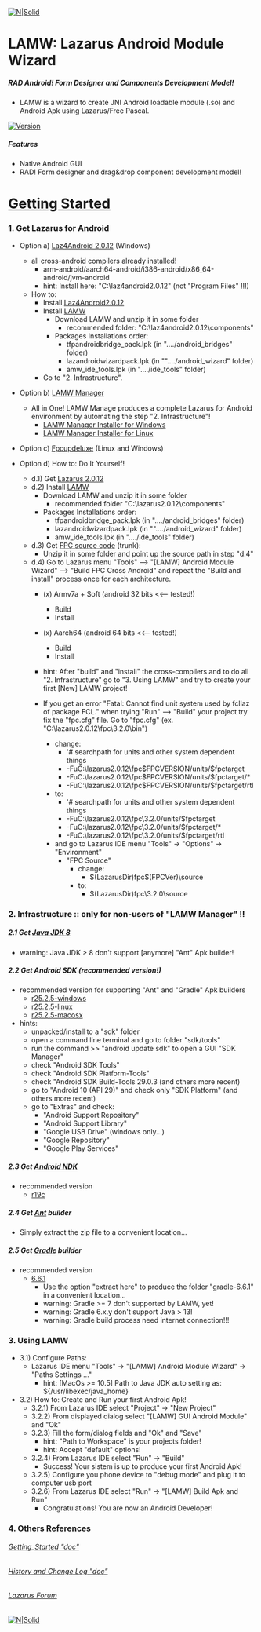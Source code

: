 [![N|Solid](https://i.imgur.com/eAIuo9U.png)](https://www.lazarus-ide.org/)

# LAMW: Lazarus Android Module Wizard
##### RAD Android! Form Designer and Components Development Model!
- LAMW is a wizard to create JNI Android loadable module (.so) and Android Apk using Lazarus/Free Pascal.

[![Version](https://img.shields.io/badge/Version-0.8.6.1-blue)](https://github.com/jmpessoa/lazandroidmodulewizard/archive/master.zip)

##### Features
- Native Android GUI
- RAD! Form designer and drag&drop component development model!

# [Getting Started](https://github.com/jmpessoa/lazandroidmodulewizard/blob/master/docs/LAMW_Getting_Started.txt)

### 1. Get Lazarus for Android
- Option a) [Laz4Android 2.0.12](http://sourceforge.net/projects/laz4android/files/?source=navbar) (Windows) 
   - all cross-android compilers already installed!
      - arm-android/aarch64-android/i386-android/x86_64-android/jvm-android
     - hint: Install here: "C:\laz4android2.0.12"   (not "Program Files" !!!)
   - How to:
      - Install [Laz4Android2.0.12](http://sourceforge.net/projects/laz4android/files/?source=navbar)
      - Install [LAMW](https://github.com/jmpessoa/lazandroidmodulewizard/archive/master.zip)
         - Download LAMW and unzip it in some folder 
            - recommended folder: "C:\laz4android2.0.12\components"
         - Packages Installations order:
            - tfpandroidbridge_pack.lpk	(in "..../android_bridges" folder)
            - lazandroidwizardpack.lpk	(in ""..../android_wizard" folder)
            - amw_ide_tools.lpk		(in "..../ide_tools" folder)
      - Go to "2. Infrastructure".  

- Option b) [LAMW Manager](https://forum.lazarus.freepascal.org/index.php/topic,45361.0.html) 
   - All in One! LAMW Manage produces a complete Lazarus for Android environment by automating the step "2. Infrastructure"!   
      - [LAMW Manager Installer for Windows](https://github.com/DanielOliveiraSouza/LAMW4Linux-installer)
      - [LAMW Manager Installer for Linux](https://github.com/DanielOliveiraSouza/LAMW4Windows-installer)

- Option c) [Fpcupdeluxe](https://github.com/LongDirtyAnimAlf/fpcupdeluxe/releases) (Linux and Windows)
- Option d) How to: Do It Yourself! 
    - d.1) Get [Lazarus 2.0.12](https://sourceforge.net/projects/lazarus/files/Lazarus%20Windows%2064%20bits/Lazarus%202.0.12/lazarus-2.0.12-fpc-3.2.0-win64.exe/download)
    - d.2) Install [LAMW](https://github.com/jmpessoa/lazandroidmodulewizard/archive/master.zip)
         - Download LAMW and unzip it in some folder 
            - recommended folder "C:\lazarus2.0.12\components"
         - Packages Installations order:
            - tfpandroidbridge_pack.lpk	(in "..../android_bridges" folder)
            - lazandroidwizardpack.lpk	(in ""..../android_wizard" folder)
            - amw_ide_tools.lpk		(in "..../ide_tools" folder)
    - d.3) Get [FPC source code](https://gitlab.com/freepascal.org/fpc/source/-/archive/main/source-main.zip) (trunk):
      - Unzip it in some folder and point up the source path in step "d.4"
    - d.4) Go to Lazarus menu "Tools" --> "[LAMW] Android Module Wizard" --> "Build FPC Cross Android" and repeat the "Build and install" process  once for each architecture.
      - (x) Armv7a + Soft (android 32 bits	<<-- tested!)
         - Build
        - Install
      - (x) Aarch64 (android 64 bits	<<-- tested!)
        - Build
        - Install

      - hint: After "build" and "install" the cross-compilers and to do  all "2. Infrastructure" go to "3. Using LAMW" and try to create your first [New] LAMW project!
      - If you get an error "Fatal: Cannot find unit system used by fcllaz of package FCL." when trying "Run" --> "Build"  your project try fix the "fpc.cfg" file. Go to "fpc.cfg"  (ex. "C:\lazarus2.0.12\fpc\3.2.0\bin")
         - change:
           - '# searchpath for units and other system dependent things
           - -FuC:\lazarus2.0.12\fpc\$FPCVERSION/units/$fpctarget 
           - -FuC:\lazarus2.0.12\fpc\$FPCVERSION/units/$fpctarget/*  
           - -FuC:\lazarus2.0.12\fpc\$FPCVERSION/units/$fpctarget/rtl
         - to:
           - '# searchpath for units and other system dependent things
           - -FuC:\lazarus2.0.12\fpc\3.2.0/units/$fpctarget 
           - -FuC:\lazarus2.0.12\fpc\3.2.0/units/$fpctarget/*  
           - -FuC:\lazarus2.0.12\fpc\3.2.0/units/$fpctarget/rtl
         - and go to Lazarus IDE menu "Tools" -> "Options" -> "Environment"
           - "FPC Source"
             - change:
               - $(LazarusDir)fpc\$(FPCVer)\source 
             - to:
               - $(LazarusDir)fpc\3.2.0\source

### 2. Infrastructure  :: only for non-users of  "LAMW Manager" !!

##### 2.1 Get [Java JDK 8](http://www.oracle.com/technetwork/java/javase/downloads/jdk8-downloads-2133151.html)
- warning:  Java JDK > 8 don't support [anymore] "Ant" Apk builder!

##### 2.2 Get Android SDK (recommended version!)
- recommended version for supporting "Ant" and "Gradle" Apk builders
  - [r25.2.5-windows](https://dl.google.com/android/repository/tools_r25.2.5-windows.zip)
   - [r25.2.5-linux](https://dl.google.com/android/repository/tools_r25.2.5-linux.zip)
   - [r25.2.5-macosx](https://dl.google.com/android/repository/tools_r25.2.5-macosx.zip)
- hints:
    - unpacked/install to a "sdk" folder
    - open a command line terminal and go to folder "sdk/tools"
    - run the command  >> "android update sdk"  to open a GUI "SDK Manager"
    - check "Android SDK Tools"
    - check "Android SDK Platform-Tools"
    - check "Android SDK Build-Tools 29.0.3 (and others more recent) 
    - go to "Android 10 (API 29)" and check only "SDK Platform" (and others more recent)
    - go to "Extras" and check:
       - "Android Support Repository"
       - "Android Support Library"
       - "Google USB Drive"	(windows only...)
       - "Google Repository"
       - "Google Play Services"
       
##### 2.3 Get [Android NDK](https://developer.android.com/ndk/downloads/index.html)
- recommended version
   - [r19c](https://github.com/android/ndk/wiki/Unsupported-Downloads)

##### 2.4 Get [Ant](http://ant.apache.org/bindownload.cgi) builder 
- Simply extract the zip file to a convenient location...

##### 2.5 Get [Gradle](https://gradle.org/releases/) builder
- recommended version
  - [6.6.1](https://gradle.org/next-steps/?version=6.6.1&format=bin)
    - Use the option "extract here" to produce the folder "gradle-6.6.1" in a convenient location...
    - warning: Gradle >= 7  don't supported by LAMW, yet! 
    - warning: Gradle 6.x.y  don't support Java > 13!
    - warning: Gradle build process need internet connection!!!

### 3. Using LAMW

- 3.1) Configure Paths:
  - Lazarus IDE menu "Tools" -> "[LAMW] Android Module Wizard" ->  "Paths Settings ..."
    - hint: [MacOs >= 10.5] Path to Java JDK auto setting as: ${/usr/libexec/java_home}
- 3.2) How to: Create and Run your first Android Apk!
    - 3.2.1) From Lazarus IDE select "Project" -> "New Project" 
    - 3.2.2) From displayed dialog select "[LAMW] GUI Android Module" and "Ok"
    - 3.2.3) Fill the form/dialog fields and "Ok" and "Save"
      - hint: "Path to Workspace" is your projects folder!
      - hint: Accept "default" options!
  - 3.2.4) From Lazarus IDE select "Run" -> "Build"
     - Success! Your sistem is up to produce your first Android Apk!
  - 3.2.5) Configure you phone device to "debug mode" and plug it to computer usb port
  - 3.2.6) From Lazarus IDE select "Run" -> "[LAMW] Build Apk and Run"
     - Congratulations! You are now an Android Developer!

### 4. Others References

###### [Getting_Started "doc"](https://github.com/jmpessoa/lazandroidmodulewizard/blob/master/docs/LAMW_Getting_Started.txt)
###### [History and Change Log "doc"](https://github.com/jmpessoa/lazandroidmodulewizard/blob/master/docs/LAMW_History_and_Change_Log.txt)
###### [Lazarus Forum](https://forum.lazarus.freepascal.org/index.php/board,43.0.html)

[![N|Solid](https://i.imgur.com/xlfiR4A.png)](https://www.lazarus-ide.org/)
